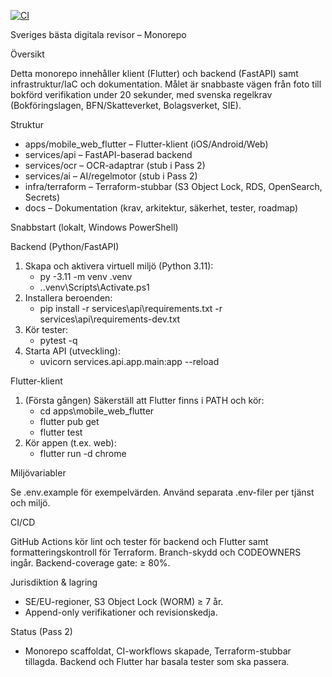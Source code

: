 [![CI](https://github.com/LegendBuilder/bertil-ai/actions/workflows/ci.yml/badge.svg)](https://github.com/LegendBuilder/bertil-ai/actions/workflows/ci.yml)

Sveriges bästa digitala revisor – Monorepo

Översikt

Detta monorepo innehåller klient (Flutter) och backend (FastAPI) samt infrastruktur/IaC och dokumentation. Målet är snabbaste vägen från foto till bokförd verifikation under 20 sekunder, med svenska regelkrav (Bokföringslagen, BFN/Skatteverket, Bolagsverket, SIE).

Struktur

- apps/mobile_web_flutter – Flutter-klient (iOS/Android/Web)
- services/api – FastAPI-baserad backend
- services/ocr – OCR-adaptrar (stub i Pass 2)
- services/ai – AI/regelmotor (stub i Pass 2)
- infra/terraform – Terraform-stubbar (S3 Object Lock, RDS, OpenSearch, Secrets)
- docs – Dokumentation (krav, arkitektur, säkerhet, tester, roadmap)

Snabbstart (lokalt, Windows PowerShell)

Backend (Python/FastAPI)

1. Skapa och aktivera virtuell miljö (Python 3.11):
   - py -3.11 -m venv .venv
   - .\.venv\Scripts\Activate.ps1
2. Installera beroenden:
   - pip install -r services\api\requirements.txt -r services\api\requirements-dev.txt
3. Kör tester:
   - pytest -q
4. Starta API (utveckling):
   - uvicorn services.api.app.main:app --reload

Flutter-klient

1. (Första gången) Säkerställ att Flutter finns i PATH och kör:
   - cd apps\mobile_web_flutter
   - flutter pub get
   - flutter test
2. Kör appen (t.ex. web):
   - flutter run -d chrome

Miljövariabler

Se .env.example för exempelvärden. Använd separata .env-filer per tjänst och miljö.

CI/CD

GitHub Actions kör lint och tester för backend och Flutter samt formatteringskontroll för Terraform. Branch-skydd och CODEOWNERS ingår. Backend-coverage gate: ≥ 80%.

Jurisdiktion & lagring

- SE/EU-regioner, S3 Object Lock (WORM) ≥ 7 år.
- Append-only verifikationer och revisionskedja.

Status (Pass 2)

- Monorepo scaffoldat, CI-workflows skapade, Terraform-stubbar tillagda. Backend och Flutter har basala tester som ska passera.


